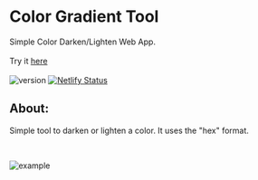 # Color Gradient Tool
Simple Color Darken/Lighten Web App.
<br><br>
Try it <a href=https://color-gradient-tool.netlify.app/>here</a>
<br><br>
![version](https://img.shields.io/badge/version-1.3-blue)
[![Netlify Status](https://api.netlify.com/api/v1/badges/a9e24e56-c2cf-44e7-b40d-6ca1b9b2f698/deploy-status)](https://app.netlify.com/sites/color-gradient-tool/deploys)

## About:
Simple tool to darken or lighten a color. It uses the "hex" format.

<br>

![example](https://github.com/bassantgz30/readme-images/assets/44124521/a2101c3f-2775-4c99-9b3e-5fd4580d17ed)

<!--![image](https://github.com/bassantgz30/readme-images/assets/44124521/d9f6ade1-7e0a-41c5-b601-3215eceb11af)-->

<!-- https://www.flaticon.com/free-icon/color-wheel_4047712 -->
